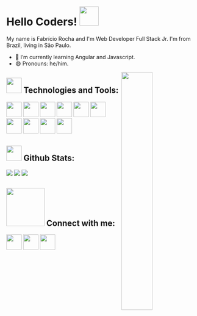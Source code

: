 # Hello Coders! <img  src="https://raw.githubusercontent.com/MartinHeinz/MartinHeinz/master/wave.gif" width = "50">

<div>
<p>My name is Fabrício Rocha and I'm Web Developer Full Stack Jr. I'm from Brazil, living in São Paulo.<p>

- 🌱 I’m currently learning Angular and Javascript.
- 😄 Pronouns: he/him.
<img src="https://stories.freepiklabs.com/storage/33985/code-typing-bro-4592.png" width="40%" align= "right">
</div>
  

 ## <img  width = "40px" src="https://media2.giphy.com/media/M3nwJpDEUxkCzVftCi/giphy.gif?cid=ecf05e47vf31qzdnfa1xv00y8amf2qu4fra8wf1agwei9pz3&rid=giphy.gif&ct=s"> Technologies and Tools:
<div>
<img src="https://raw.githubusercontent.com/rahulbanerjee26/githubProfileReadmeGenerator/dede753e9b1dd7e1f5e8f9a9f094b67ecf7781ec/icons/java.svg" width="40px">
<img src="https://raw.githubusercontent.com/rahulbanerjee26/githubProfileReadmeGenerator/dede753e9b1dd7e1f5e8f9a9f094b67ecf7781ec/icons/javascript.svg" width="40px">
<img src="https://raw.githubusercontent.com/rahulbanerjee26/githubProfileReadmeGenerator/dede753e9b1dd7e1f5e8f9a9f094b67ecf7781ec/icons/spring.svg" width="40px">
<img src="https://raw.githubusercontent.com/rahulbanerjee26/githubProfileReadmeGenerator/dede753e9b1dd7e1f5e8f9a9f094b67ecf7781ec/icons/bootstrap.svg" width="40px">
<img src="https://raw.githubusercontent.com/rahulbanerjee26/githubProfileReadmeGenerator/dede753e9b1dd7e1f5e8f9a9f094b67ecf7781ec/icons/html.svg" width="40px">
<img src="https://raw.githubusercontent.com/rahulbanerjee26/githubProfileReadmeGenerator/dede753e9b1dd7e1f5e8f9a9f094b67ecf7781ec/icons/css.svg" width="40px">
<img src="https://raw.githubusercontent.com/rahulbanerjee26/githubProfileReadmeGenerator/dede753e9b1dd7e1f5e8f9a9f094b67ecf7781ec/icons/heroku.svg" width="40px">
<img src="https://raw.githubusercontent.com/rahulbanerjee26/githubProfileReadmeGenerator/dede753e9b1dd7e1f5e8f9a9f094b67ecf7781ec/icons/angularjs.svg" width="40px">
<img src="https://raw.githubusercontent.com/rahulbanerjee26/githubProfileReadmeGenerator/dede753e9b1dd7e1f5e8f9a9f094b67ecf7781ec/icons/mysql.svg" width="40px">
<img src="https://raw.githubusercontent.com/rahulbanerjee26/githubProfileReadmeGenerator/dede753e9b1dd7e1f5e8f9a9f094b67ecf7781ec/icons/git.svg" width="40px">
</div>

## <img  width = "40px" src="https://media1.giphy.com/media/VdoIFLsMIlwzfKD520/giphy.gif?cid=ecf05e47ncd24l6x3ak9kezdc0iz241ny0jdoh5hbby7r1o2&rid=giphy.gif&ct=s"> Github Stats:
<div>
<img src = "https://github-readme-stats.vercel.app/api?username=fabricior0cha&show_icons=true&include_all_commits=true&count_private=true&theme=apprentice&hide_border=true&bg_color=0D1117">
<img src = "https://github-readme-stats.vercel.app/api/top-langs?username=fabricior0cha&show_icons=true&include_all_commits=true&count_private=true&theme=apprentice&hide_border=true&bg_color=0D1117&layout=compact">
<img src = "https://github-readme-streak-stats.herokuapp.com/?user=fabricior0cha&theme=black-ice&hide_border=true&stroke=0000&background=0D1117&ring=e05397&fire=e05397&currStreakLabel=e05397">  
</div>

## <img width = "100px" src="https://raw.githubusercontent.com/ShahriarShafin/ShahriarShafin/main/Assets/handshake.gif"> Connect with me:
<div>
<a href="https://www.linkedin.com/in/fabricio-rocha-097392210/"><img src="https://img.icons8.com/color/344/linkedin.png" width="40px"></a>
<a href="https://www.instagram.com/fabricio_r0cha"><img src="https://img.icons8.com/fluency/344/instagram-new.png" width="40px"></a>
<a href="https://www.instagram.com/fabricio_r0cha"><img src="https://img.icons8.com/color/344/gmail--v1.png" width="40px"></a>
</div>
